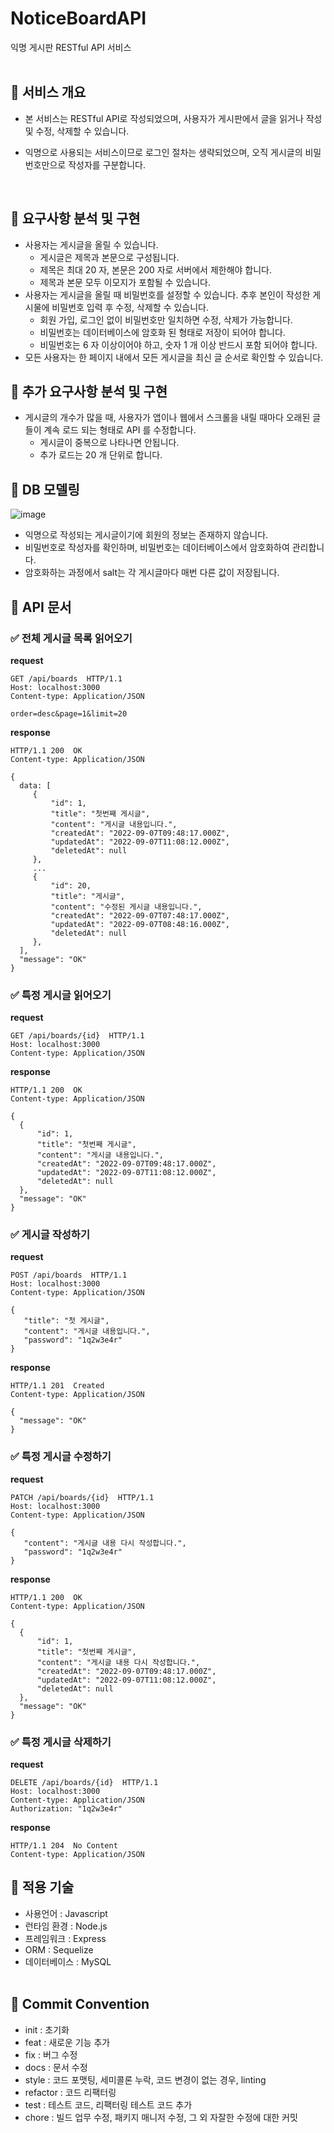 # NoticeBoardAPI

익명 게시판 RESTful API 서비스
<br><br>

## 📌 서비스 개요

- 본 서비스는 RESTful API로 작성되었으며, 사용자가 게시판에서 글을 읽거나 작성 및 수정, 삭제할 수 있습니다.
- 익명으로 사용되는 서비스이므로 로그인 절차는 생략되었으며, 오직 게시글의 비밀번호만으로 작성자를 구분합니다.

  <br>

## 📌 요구사항 분석 및 구현

- 사용자는 게시글을 올릴 수 있습니다.
  - 게시글은 제목과 본문으로 구성됩니다.
  - 제목은 최대 20 자, 본문은 200 자로 서버에서 제한해야 합니다.
  - 제목과 본문 모두 이모지가 포함될 수 있습니다.
- 사용자는 게시글을 올릴 때 비밀번호를 설정할 수 있습니다. 추후 본인이 작성한 게시물에 비밀번호 입력 후 수정, 삭제할 수 있습니다.
  - 회원 가입, 로그인 없이 비밀번호만 일치하면 수정, 삭제가 가능합니다.
  - 비밀번호는 데이터베이스에 암호화 된 형태로 저장이 되어야 합니다.
  - 비밀번호는 6 자 이상이어야 하고, 숫자 1 개 이상 반드시 포함 되어야 합니다.
- 모든 사용자는 한 페이지 내에서 모든 게시글을 최신 글 순서로 확인할 수 있습니다.

## 📌 추가 요구사항 분석 및 구현

- 게시글의 개수가 많을 때, 사용자가 앱이나 웹에서 스크롤을 내릴 때마다 오래된 글들이 계속 로드 되는 형태로 API 를 수정합니다.
  - 게시글이 중복으로 나타나면 안됩니다.
  - 추가 로드는 20 개 단위로 합니다.

## 📌 DB 모델링

![image](https://user-images.githubusercontent.com/92367032/188887656-2bb50fea-99b9-4f82-a63d-80664c268ca5.png)

- 익명으로 작성되는 게시글이기에 회원의 정보는 존재하지 않습니다.
- 비밀번호로 작성자를 확인하며, 비밀번호는 데이터베이스에서 암호화하여 관리합니다.
- 암호화하는 과정에서 salt는 각 게시글마다 매번 다른 값이 저장됩니다.

## 📌 API 문서

### ✅ 전체 게시글 목록 읽어오기

**request**

```http
GET /api/boards  HTTP/1.1
Host: localhost:3000
Content-type: Application/JSON

order=desc&page=1&limit=20
```

**response**

```
HTTP/1.1 200  OK
Content-type: Application/JSON

{
  data: [
     {
         "id": 1,
         "title": "첫번째 게시글",
         "content": "게시글 내용입니다.",
         "createdAt": "2022-09-07T09:48:17.000Z",
         "updatedAt": "2022-09-07T11:08:12.000Z",
         "deletedAt": null
     },
     ...
     {
         "id": 20,
         "title": "게시글",
         "content": "수정된 게시글 내용입니다.",
         "createdAt": "2022-09-07T07:48:17.000Z",
         "updatedAt": "2022-09-07T08:48:16.000Z",
         "deletedAt": null
     },
  ],
  "message": "OK"
}
```

### ✅ 특정 게시글 읽어오기

**request**

```http
GET /api/boards/{id}  HTTP/1.1
Host: localhost:3000
Content-type: Application/JSON

```

**response**

```
HTTP/1.1 200  OK
Content-type: Application/JSON

{
  {
      "id": 1,
      "title": "첫번째 게시글",
      "content": "게시글 내용입니다.",
      "createdAt": "2022-09-07T09:48:17.000Z",
      "updatedAt": "2022-09-07T11:08:12.000Z",
      "deletedAt": null
  },
  "message": "OK"
}
```

### ✅ 게시글 작성하기

**request**

```http
POST /api/boards  HTTP/1.1
Host: localhost:3000
Content-type: Application/JSON

{
   "title": "첫 게시글",
   "content": "게시글 내용입니다.",
   "password": "1q2w3e4r"
}
```

**response**

```
HTTP/1.1 201  Created
Content-type: Application/JSON

{
  "message": "OK"
}
```

### ✅ 특정 게시글 수정하기

**request**

```http
PATCH /api/boards/{id}  HTTP/1.1
Host: localhost:3000
Content-type: Application/JSON

{
   "content": "게시글 내용 다시 작성합니다.",
   "password": "1q2w3e4r"
}
```

**response**

```
HTTP/1.1 200  OK
Content-type: Application/JSON

{
  {
      "id": 1,
      "title": "첫번째 게시글",
      "content": "게시글 내용 다시 작성합니다.",
      "createdAt": "2022-09-07T09:48:17.000Z",
      "updatedAt": "2022-09-07T11:08:12.000Z",
      "deletedAt": null
  },
  "message": "OK"
}
```

### ✅ 특정 게시글 삭제하기

**request**

```http
DELETE /api/boards/{id}  HTTP/1.1
Host: localhost:3000
Content-type: Application/JSON
Authorization: "1q2w3e4r"
```

**response**

```
HTTP/1.1 204  No Content
Content-type: Application/JSON
```

## 📌 적용 기술

- 사용언어 : Javascript
- 런타임 환경 : Node.js
- 프레임워크 : Express
- ORM : Sequelize
- 데이터베이스 : MySQL
  <br/> <br/>

## 📌 Commit Convention

- init : 초기화
- feat : 새로운 기능 추가
- fix : 버그 수정
- docs : 문서 수정
- style : 코드 포맷팅, 세미콜론 누락, 코드 변경이 없는 경우, linting
- refactor : 코드 리팩터링
- test : 테스트 코드, 리팩터링 테스트 코드 추가
- chore : 빌드 업무 수정, 패키지 매니저 수정, 그 외 자잘한 수정에 대한 커밋
